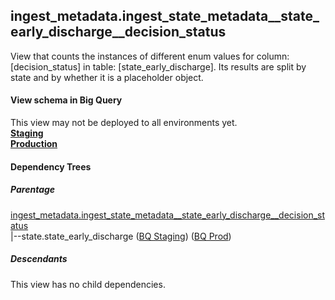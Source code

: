 ## ingest_metadata.ingest_state_metadata__state_early_discharge__decision_status
View that counts the instances of
 different enum values for column: [decision_status] in table: [state_early_discharge]. Its results are
  split by state and by whether it is a placeholder object.

#### View schema in Big Query
This view may not be deployed to all environments yet.<br/>
[**Staging**](https://console.cloud.google.com/bigquery?pli=1&p=recidiviz-staging&page=table&project=recidiviz-staging&d=ingest_metadata&t=ingest_state_metadata__state_early_discharge__decision_status)
<br/>
[**Production**](https://console.cloud.google.com/bigquery?pli=1&p=recidiviz-123&page=table&project=recidiviz-123&d=ingest_metadata&t=ingest_state_metadata__state_early_discharge__decision_status)
<br/>

#### Dependency Trees

##### Parentage
[ingest_metadata.ingest_state_metadata\__state_early_discharge\__decision_status](../ingest_metadata/ingest_state_metadata__state_early_discharge__decision_status.md) <br/>
|--state.state_early_discharge ([BQ Staging](https://console.cloud.google.com/bigquery?pli=1&p=recidiviz-staging&page=table&project=recidiviz-staging&d=state&t=state_early_discharge)) ([BQ Prod](https://console.cloud.google.com/bigquery?pli=1&p=recidiviz-123&page=table&project=recidiviz-123&d=state&t=state_early_discharge)) <br/>


##### Descendants
This view has no child dependencies.
